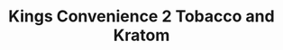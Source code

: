 ---
title: "Kings Convenience 2 Tobacco and Kratom"
url: /wilson/kings-convenience-2-tobacco-and-kratom/
shop: Lebensmittel
---